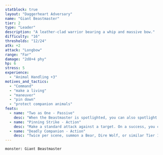```yaml
---
statblock: true
layout: "Daggerheart Adversary"
name: "Giant Beastmaster"
tier: 2
type: "Leader"
description: "A leather-clad warrior bearing a whip and massive bow."
difficulty: "16"
thresholds: "12/24"
atk: +2
attack: "Longbow"
range: "Far"
damage: "2d8+4 phy"
hp: 6
stress: 5
experience:
  - "Animal Handling +3"
motives_and_tactics:
  - "Command"
  - "make a living"
  - "maneuver"
  - "pin down"
  - "protect companion animals"
feats:
  - name: "Two as One - Passive"
    desc: "When the Beastmaster is spotlighted, you can also spotlight a Tier 1 animal adversary currently under their control."
  - name: "Pinning Strike - Action"
    desc: "Make a standard attack against a target. On a success, you can mark a Stress to pin them to a nearby surface. The pinned target is Restrained until they break free with a successful Finesse or Strength Roll."
  - name: "Deadly Companion - Action"
    desc: "Twice per scene, summon a Bear, Dire Wolf, or similar Tier 1 animal adversary under the Beastmaster’s control. The adversary appears at Close range and is immediately spotlighted."
---
```


```statblock
monster: Giant Beastmaster
```